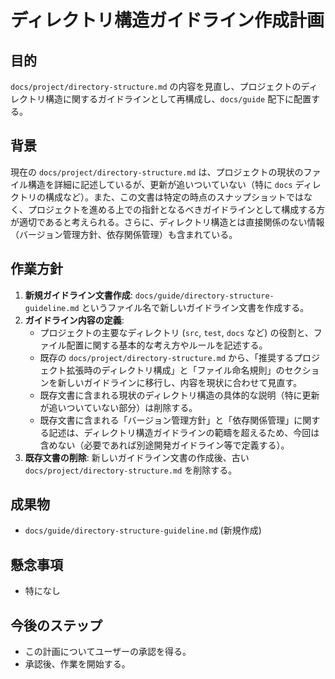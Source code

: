 # ディレクトリ構造ガイドライン作成計画

## 目的

`docs/project/directory-structure.md` の内容を見直し、プロジェクトのディレクトリ構造に関するガイドラインとして再構成し、`docs/guide` 配下に配置する。

## 背景

現在の `docs/project/directory-structure.md` は、プロジェクトの現状のファイル構造を詳細に記述しているが、更新が追いついていない（特に `docs` ディレクトリの構成など）。また、この文書は特定の時点のスナップショットではなく、プロジェクトを進める上での指針となるべきガイドラインとして構成する方が適切であると考えられる。さらに、ディレクトリ構造とは直接関係のない情報（バージョン管理方針、依存関係管理）も含まれている。

## 作業方針

1.  **新規ガイドライン文書作成**: `docs/guide/directory-structure-guideline.md` というファイル名で新しいガイドライン文書を作成する。
2.  **ガイドライン内容の定義**:
    *   プロジェクトの主要なディレクトリ (`src`, `test`, `docs` など) の役割と、ファイル配置に関する基本的な考え方やルールを記述する。
    *   既存の `docs/project/directory-structure.md` から、「推奨するプロジェクト拡張時のディレクトリ構成」と「ファイル命名規則」のセクションを新しいガイドラインに移行し、内容を現状に合わせて見直す。
    *   既存文書に含まれる現状のディレクトリ構造の具体的な説明（特に更新が追いついていない部分）は削除する。
    *   既存文書に含まれる「バージョン管理方針」と「依存関係管理」に関する記述は、ディレクトリ構造ガイドラインの範疇を超えるため、今回は含めない（必要であれば別途開発ガイドライン等で定義する）。
3.  **既存文書の削除**: 新しいガイドライン文書の作成後、古い `docs/project/directory-structure.md` を削除する。

## 成果物

-   `docs/guide/directory-structure-guideline.md` (新規作成)

## 懸念事項

-   特になし

## 今後のステップ

-   この計画についてユーザーの承認を得る。
-   承認後、作業を開始する。
